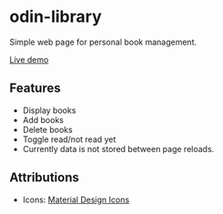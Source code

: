 # odin-library

Simple web page for personal book management.

<a href="https://tptam.github.io/odin-library/">Live demo</a>

## Features
- Display books
- Add books
- Delete books
- Toggle read/not read yet
- Currently data is not stored between page reloads. 

## Attributions
- Icons: <a href="https://pictogrammers.com/library/mdi/">Material Design Icons</a>
